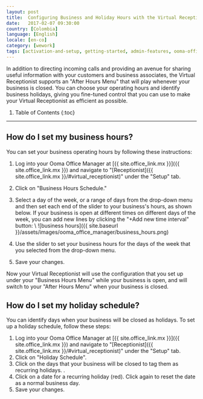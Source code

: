 ```yaml
---
layout: post
title:  Configuring Business and Holiday Hours with the Virtual Receptionist
date:   2017-02-07 09:30:00
country: [Colombia]
language: [English]
locale: [en-co]
category: [wework]
tags: [activation-and-setup, getting-started, admin-features, ooma-office-manager, wework]
---
```


In addition to directing incoming calls and providing an avenue for sharing useful information with your customers and business associates, the Virtual Receptionist supports an "After Hours Menu" that will play whenever your business is closed. You can choose your operating hours and identify business holidays, giving you fine-tuned control that you can use to make your Virtual Receptionist as efficient as possible.

1. Table of Contents
{:toc}
* * *

## How do I set my business hours?

You can set your business operating hours by following these instructions:

1. Log into your Ooma Office Manager at [{{ site.office_link.mx }}]({{ site.office_link.mx }}) and navigate to "[Receptionist]({{ site.office_link.mx }}/#virtual_receptionist)" under the "Setup" tab.
2. Click on "Business Hours Schedule."
3. Select a day of the week, or a range of days from the drop-down menu and then set each end of the slider to your business's hours, as shown below. If your business is open at different times on different days of the week, you can add new lines by clicking the "+Add new time interval" button: \\
   ![business hours]({{ site.baseurl }}/assets/images/ooma_office_manager/business_hours.png)

4. Use the slider to set your business hours for the days of the week that you selected from the drop-down menu.
5. Save your changes.

Now your Virtual Receptionist will use the configuration that you set up under your "Business Hours Menu" while your business is open, and will switch to your "After Hours Menu" when your business is closed.

## How do I set my holiday schedule?

You can identify days when your business will be closed as holidays. To set up a holiday schedule, follow these steps:

1. Log into your Ooma Office Manager at [{{ site.office_link.mx }}]({{ site.office_link.mx }}) and navigate to "[Receptionist]({{ site.office_link.mx }}/#virtual_receptionist)" under the "Setup" tab.
2. Click on "Holiday Schedule".
3. Click on the days that your business will be closed to tag them as recurring holidays. .
4. Click on a date for a recurring holiday (red). Click again to reset the date as a normal business day.
5. Save your changes.